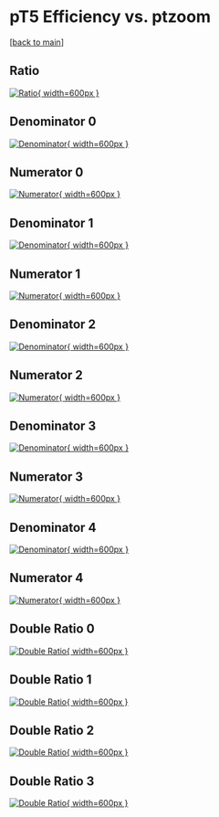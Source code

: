 # pT5 Efficiency vs. ptzoom

[[back to main](./)]



## Ratio

[![Ratio](../mtv/var/pT5_vtr_211_-1_eff_ptzoom.png){ width=600px }](../mtv/var/pT5_vtr_211_-1_eff_ptzoom.pdf)

## Denominator 0

[![Denominator](../mtv/den/pT5_vtr_211_-1_eff_ptzoom_den0.png){ width=600px }](../mtv/den/pT5_vtr_211_-1_eff_ptzoom_den0.pdf)

## Numerator 0

[![Numerator](../mtv/num/pT5_vtr_211_-1_eff_ptzoom_num0.png){ width=600px }](../mtv/num/pT5_vtr_211_-1_eff_ptzoom_num0.pdf)

## Denominator 1

[![Denominator](../mtv/den/pT5_vtr_211_-1_eff_ptzoom_den1.png){ width=600px }](../mtv/den/pT5_vtr_211_-1_eff_ptzoom_den1.pdf)

## Numerator 1

[![Numerator](../mtv/num/pT5_vtr_211_-1_eff_ptzoom_num1.png){ width=600px }](../mtv/num/pT5_vtr_211_-1_eff_ptzoom_num1.pdf)

## Denominator 2

[![Denominator](../mtv/den/pT5_vtr_211_-1_eff_ptzoom_den2.png){ width=600px }](../mtv/den/pT5_vtr_211_-1_eff_ptzoom_den2.pdf)

## Numerator 2

[![Numerator](../mtv/num/pT5_vtr_211_-1_eff_ptzoom_num2.png){ width=600px }](../mtv/num/pT5_vtr_211_-1_eff_ptzoom_num2.pdf)

## Denominator 3

[![Denominator](../mtv/den/pT5_vtr_211_-1_eff_ptzoom_den3.png){ width=600px }](../mtv/den/pT5_vtr_211_-1_eff_ptzoom_den3.pdf)

## Numerator 3

[![Numerator](../mtv/num/pT5_vtr_211_-1_eff_ptzoom_num3.png){ width=600px }](../mtv/num/pT5_vtr_211_-1_eff_ptzoom_num3.pdf)

## Denominator 4

[![Denominator](../mtv/den/pT5_vtr_211_-1_eff_ptzoom_den4.png){ width=600px }](../mtv/den/pT5_vtr_211_-1_eff_ptzoom_den4.pdf)

## Numerator 4

[![Numerator](../mtv/num/pT5_vtr_211_-1_eff_ptzoom_num4.png){ width=600px }](../mtv/num/pT5_vtr_211_-1_eff_ptzoom_num4.pdf)

## Double Ratio 0

[![Double Ratio](../mtv/ratio/pT5_vtr_211_-1_eff_ptzoom_ratio0.png){ width=600px }](../mtv/ratio/pT5_vtr_211_-1_eff_ptzoom_ratio0.pdf)

## Double Ratio 1

[![Double Ratio](../mtv/ratio/pT5_vtr_211_-1_eff_ptzoom_ratio1.png){ width=600px }](../mtv/ratio/pT5_vtr_211_-1_eff_ptzoom_ratio1.pdf)

## Double Ratio 2

[![Double Ratio](../mtv/ratio/pT5_vtr_211_-1_eff_ptzoom_ratio2.png){ width=600px }](../mtv/ratio/pT5_vtr_211_-1_eff_ptzoom_ratio2.pdf)

## Double Ratio 3

[![Double Ratio](../mtv/ratio/pT5_vtr_211_-1_eff_ptzoom_ratio3.png){ width=600px }](../mtv/ratio/pT5_vtr_211_-1_eff_ptzoom_ratio3.pdf)

